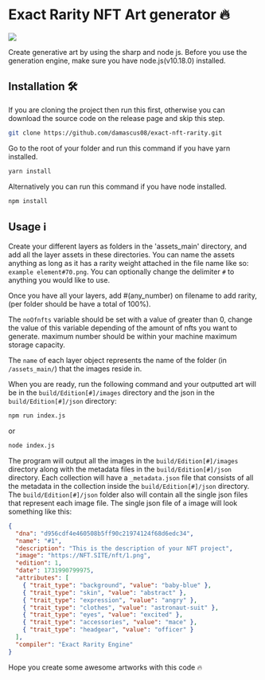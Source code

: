 
# Exact Rarity NFT Art generator 🔥

![](https://github.com/damascus08/Exact-Rarity-NFT-Art-generator/banner.png)

Create generative art by using the sharp and node js. Before you use the generation engine, make sure you have node.js(v10.18.0) installed.

## Installation 🛠️

If you are cloning the project then run this first, otherwise you can download the source code on the release page and skip this step.

```sh
git clone https://github.com/damascus08/exact-nft-rarity.git
```

Go to the root of your folder and run this command if you have yarn installed.

```sh
yarn install
```

Alternatively you can run this command if you have node installed.

```sh
npm install
```

## Usage ℹ️

Create your different layers as folders in the 'assets_main' directory, and add all the layer assets in these directories. You can name the assets anything as long as it has a rarity weight attached in the file name like so: `example element#70.png`. You can optionally change the delimiter `#` to anything you would like to use.

Once you have all your layers, add #(any_number) on filename to add rarity, (per folder should be have a total of 100%).

The `noOfnfts` variable should be set with a value of greater than 0, change the value of this variable depending of the amount of nfts you want to generate. maximum number should be within your machine maximum storage capacity.

The `name` of each layer object represents the name of the folder (in `/assets_main/`) that the images reside in.

When you are ready, run the following command and your outputted art will be in the `build/Edition[#]/images` directory and the json in the `build/Edition[#]/json` directory:

```sh
npm run index.js
```

or

```sh
node index.js
```

The program will output all the images in the `build/Edition[#]/images` directory along with the metadata files in the `build/Edition[#]/json` directory. Each collection will have a `_metadata.json` file that consists of all the metadata in the collection inside the `build/Edition[#]/json` directory. The `build/Edition[#]/json` folder also will contain all the single json files that represent each image file. The single json file of a image will look something like this:

```json
{
  "dna": "d956cdf4e460508b5ff90c21974124f68d6edc34",
  "name": "#1",
  "description": "This is the description of your NFT project",
  "image": "https://NFT.SITE/nft/1.png",
  "edition": 1,
  "date": 1731990799975,
  "attributes": [
    { "trait_type": "background", "value": "baby-blue" },
    { "trait_type": "skin", "value": "abstract" },
    { "trait_type": "expression", "value": "angry" },
    { "trait_type": "clothes", "value": "astronaut-suit" },
    { "trait_type": "eyes", "value": "excited" },
    { "trait_type": "accessories", "value": "mace" },
    { "trait_type": "headgear", "value": "officer" }
  ],
  "compiler": "Exact Rarity Engine"
}
```

Hope you create some awesome artworks with this code 🔥
